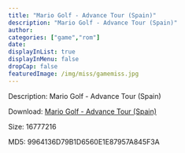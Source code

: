 ```yaml
---
title: "Mario Golf - Advance Tour (Spain)"
description: "Mario Golf - Advance Tour (Spain)"
author: 
categories: ["game","rom"]
date: 
displayInList: true
displayInMenu: false
dropCap: false
featuredImage: /img/miss/gamemiss.jpg
---
```


Description: Mario Golf - Advance Tour (Spain)

Download: <a style="text-decoration:underline;" href="https://mega.nz/#!2DYEDAKI!juIHwIBUjpEM9oxAH3y_MtcZfB4vlG6WCG9aPqCp6OY" target = "_blank" rel = "nofollow" > Mario Golf - Advance Tour (Spain)</a>

Size: 16777216

MD5: 9964136D79B1D6560E1E87957A845F3A

